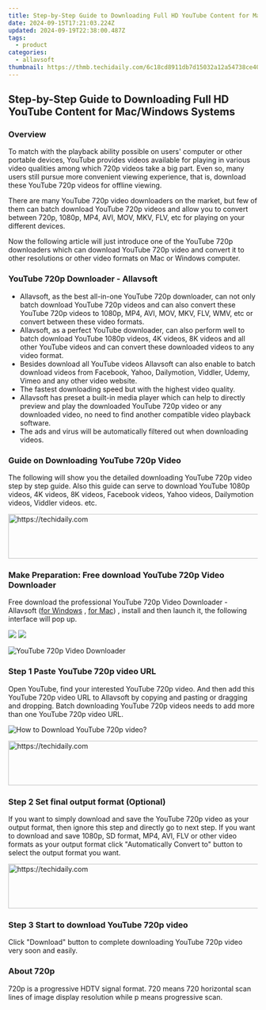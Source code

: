 ```yaml
---
title: Step-by-Step Guide to Downloading Full HD YouTube Content for Mac/Windows Systems
date: 2024-09-15T17:21:03.224Z
updated: 2024-09-19T22:38:00.487Z
tags:
  - product
categories:
  - allavsoft
thumbnail: https://thmb.techidaily.com/6c18cd8911db7d15032a12a54738ce400822365f498b5ad342fd2bd1d2d802ab.jpg
---
```


## Step-by-Step Guide to Downloading Full HD YouTube Content for Mac/Windows Systems

### Overview

To match with the playback ability possible on users' computer or other portable devices, YouTube provides videos available for playing in various video qualities among which 720p videos take a big part. Even so, many users still pursue more convenient viewing experience, that is, download these YouTube 720p videos for offline viewing.

There are many YouTube 720p video downloaders on the market, but few of them can batch download YouTube 720p videos and allow you to convert between 720p, 1080p, MP4, AVI, MOV, MKV, FLV, etc for playing on your different devices.

Now the following article will just introduce one of the YouTube 720p downloaders which can download YouTube 720p video and convert it to other resolutions or other video formats on Mac or Windows computer.

### YouTube 720p Downloader - Allavsoft

* Allavsoft, as the best all-in-one YouTube 720p downloader, can not only batch download YouTube 720p videos and can also convert these YouTube 720p videos to 1080p, MP4, AVI, MOV, MKV, FLV, WMV, etc or convert between these video formats.
* Allavsoft, as a perfect YouTube downloader, can also perform well to batch download YouTube 1080p videos, 4K videos, 8K videos and all other YouTube videos and can convert these downloaded videos to any video format.
* Besides download all YouTube videos Allavsoft can also enable to batch download videos from Facebook, Yahoo, Dailymotion, Viddler, Udemy, Vimeo and any other video website.
* The fastest downloading speed but with the highest video quality.
* Allavsoft has preset a built-in media player which can help to directly preview and play the downloaded YouTube 720p video or any downloaded video, no need to find another compatible video playback software.
* The ads and virus will be automatically filtered out when downloading videos.

### Guide on Downloading YouTube 720p Video

The following will show you the detailed downloading YouTube 720p video step by step guide. Also this guide can serve to download YouTube 1080p videos, 4K videos, 8K videos, Facebook videos, Yahoo videos, Dailymotion videos, Viddler videos. etc.

<!-- affiliate ads begin -->
<a href="https://aligracehair.sjv.io/c/5597632/1975807/19272" target="_top" id="1975807">
  <img src="//a.impactradius-go.com/display-ad/19272-1975807" border="0" alt="https://techidaily.com" width="728" height="90"/>
</a>
<img height="0" width="0" src="https://aligracehair.sjv.io/i/5597632/1975807/19272" style="position:absolute;visibility:hidden;" border="0" />
<!-- affiliate ads end -->

### Make Preparation: Free download YouTube 720p Video Downloader

Free download the professional YouTube 720p Video Downloader - Allavsoft ([for Windows](https://tools.techidaily.com/allavsoft/products/) , [for Mac](https://tools.techidaily.com/allavsoft/products/)) , install and then launch it, the following interface will pop up.

[![](https://www.allavsoft.com/how-to/../images/how-to/free-download-win.jpg)](https://tools.techidaily.com/allavsoft/products/) [![](https://www.allavsoft.com/how-to/../images/how-to/free-download-mac.jpg)](https://tools.techidaily.com/allavsoft/products/)

![YouTube 720p Video Downloader](https://www.allavsoft.com/how-to/../images/allavsoft/screen-shot-600.jpg)

### Step 1 Paste YouTube 720p video URL

Open YouTube, find your interested YouTube 720p video. And then add this YouTube 720p video URL to Allavsoft by copying and pasting or dragging and dropping. Batch downloading YouTube 720p videos needs to add more than one YouTube 720p video URL.

![How to Download YouTube 720p video?](https://www.allavsoft.com/how-to/../images/how-to/download-rtmp-video/download-rtmp-video.jpg)

<!-- affiliate ads begin -->
<a href="https://appsumo.8odi.net/c/5597632/2137411/7443" target="_top" id="2137411">
  <img src="//a.impactradius-go.com/display-ad/7443-2137411" border="0" alt="https://techidaily.com" width="600" height="90"/>
</a>
<img height="0" width="0" src="https://appsumo.8odi.net/i/5597632/2137411/7443" style="position:absolute;visibility:hidden;" border="0" />
<!-- affiliate ads end -->

### Step 2 Set final output format (Optional)

If you want to simply download and save the YouTube 720p video as your output format, then ignore this step and directly go to next step. If you want to download and save 1080p, SD format, MP4, AVI, FLV or other video formats as your output format click "Automatically Convert to" button to select the output format you want.

<!-- affiliate ads begin -->
<a href="https://laganoo.pxf.io/c/5597632/1484909/16446" target="_top" id="1484909">
  <img src="//a.impactradius-go.com/display-ad/16446-1484909" border="0" alt="https://techidaily.com" width="728" height="90"/>
</a>
<img height="0" width="0" src="https://laganoo.pxf.io/i/5597632/1484909/16446" style="position:absolute;visibility:hidden;" border="0" />
<!-- affiliate ads end -->

### Step 3 Start to download YouTube 720p video

Click "Download" button to complete downloading YouTube 720p video very soon and easily.

### About 720p

720p is a progressive HDTV signal format. 720 means 720 horizontal scan lines of image display resolution while p means progressive scan.

<ins class="adsbygoogle"
     style="display:block"
     data-ad-format="autorelaxed"
     data-ad-client="ca-pub-7571918770474297"
     data-ad-slot="1223367746"></ins>

<ins class="adsbygoogle"
     style="display:block"
     data-ad-client="ca-pub-7571918770474297"
     data-ad-slot="8358498916"
     data-ad-format="auto"
     data-full-width-responsive="true"></ins>
